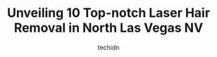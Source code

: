 ---
layout: ampstory
image: https://i0.wp.com/www.depkes.org/wp-content/uploads/2023/06/laser-hair-removal-0-in-north-las-vegas-nv-1685864349.png?resize=640,853
author: techidn
featured: false
description: Discover the impressive array of Laser Hair Removal options in North Las Vegas NV, where you can find 10 of the largest Laser Hair Removal establishments in the area. From renowned classics 
title: Unveiling 10 Top-notch Laser Hair Removal in North Las Vegas NV
cover:
   title: Unveiling 10 Top-notch Laser Hair Removal in North Las Vegas NV
   subtitle: Rickpate
   background: https://www.depkes.org/wp-content/uploads/2023/06/laser-hair-removal-0-in-north-las-vegas-nv-1685864349.png

pages: 
 - layout: thirds
   top: <h1>#1 Hello Sugar | Aliante - Brazilian Wax & Sugar Salon</h1>
   bottom: "<p>Absolutely love coming to see Michaela for my visits! She makes you feel so so comfortable and at ease as soon as you walk in the door - I love that during my me-time we </p>"
   background: https://www.depkes.org/wp-content/uploads/2023/06/laser-hair-removal-1-in-north-las-vegas-nv-1685864350.jpeg
   backgroundblur: true
 - layout: thirds
   top: <h1>#2 Simplicity Laser</h1>
   bottom: "<p>Been coming to this Summerlin location for some time now. Alissa, my favorite laser technician, is super efficient and great at what she does. She has a very engaging per</p>"
   background: https://www.depkes.org/wp-content/uploads/2023/06/laser-hair-removal-2-in-north-las-vegas-nv-1685864352.jpeg
   cta:
      link: https://www.depkes.org/blog/unveiling-10-top-notch-laser-hair-removal-in-north-las-vegas-nv/
      text: Unveiling 10 Top-notch Laser Hair Removal in North Las Vegas NV
 - layout: thirds
   top: <h1>#3 Spoiled Laser</h1>
   bottom: "<p>8665 W Flamingo Rd #109, Las Vegas, NV 89147, United States</p>"
   background: https://www.depkes.org/wp-content/uploads/2023/06/laser-hair-removal-3-in-north-las-vegas-nv-1685864353.jpeg
   cta:
      link: https://www.depkes.org/blog/unveiling-10-top-notch-laser-hair-removal-in-north-las-vegas-nv/
      text: Unveiling 10 Top-notch Laser Hair Removal in North Las Vegas NV
 - layout: thirds
   top: <h1>#4 LaserAway</h1>
   bottom: "<p>6551 Las Vegas Blvd S Ste R-144, Las Vegas, NV 89119, United States</p>"
   background: https://images.unsplash.com/photo-1509114397022-ed747cca3f65?ixlib=rb-4.0.3&ixid=MnwxMjA3fDB8MHxwaG90by1wYWdlfHx8fGVufDB8fHx8&auto=format&fit=crop&w=640&h=853&q=80
   cta:
      link: https://www.depkes.org/blog/unveiling-10-top-notch-laser-hair-removal-in-north-las-vegas-nv/
      text: Unveiling 10 Top-notch Laser Hair Removal in North Las Vegas NV
 - layout: thirds
   top: <h1>#5 L.A. Laser Hair Removal LV</h1>
   bottom: "<p>621 S Tonopah Dr, Las Vegas, NV 89106, United States</p>"
   background: https://images.unsplash.com/photo-1533735380053-eb8d0759b24a?ixlib=rb-4.0.3&ixid=MnwxMjA3fDB8MHxwaG90by1wYWdlfHx8fGVufDB8fHx8&auto=format&fit=crop&w=640&h=853&q=80
   cta:
      link: https://www.depkes.org/blog/unveiling-10-top-notch-laser-hair-removal-in-north-las-vegas-nv/
      text: Unveiling 10 Top-notch Laser Hair Removal in North Las Vegas NV
 - layout: thirds
   top: <h1>#6 Simplicity Laser</h1>
   bottom: "<p>7220 S Cimarron Rd #230, Las Vegas, NV 89113, United States</p>"
   background: https://images.unsplash.com/photo-1604871000636-074fa5117945?ixlib=rb-4.0.3&ixid=MnwxMjA3fDB8MHxwaG90by1wYWdlfHx8fGVufDB8fHx8&auto=format&fit=crop&w=640&h=853&q=80
   cta:
      link: https://www.depkes.org/blog/unveiling-10-top-notch-laser-hair-removal-in-north-las-vegas-nv/
      text: Unveiling 10 Top-notch Laser Hair Removal in North Las Vegas NV
 - layout: thirds
   top: <h1>#7 RAREV</h1>
   bottom: "<p>3900 W Charleston Blvd Ste 150, Las Vegas, NV 89102, United States</p>"
   background: https://images.unsplash.com/photo-1614648718611-0635f29016cb?ixlib=rb-4.0.3&ixid=MnwxMjA3fDB8MHxwaG90by1wYWdlfHx8fGVufDB8fHx8&auto=format&fit=crop&w=640&h=853&q=80
   cta:
      link: https://www.depkes.org/blog/unveiling-10-top-notch-laser-hair-removal-in-north-las-vegas-nv/
      text: Unveiling 10 Top-notch Laser Hair Removal in North Las Vegas NV
 - layout: thirds
   middle: Continue reading...
   background: https://images.unsplash.com/photo-1534312527009-56c7016453e6?ixlib=rb-4.0.3&ixid=MnwxMjA3fDB8MHxwaG90by1wYWdlfHx8fGVufDB8fHx8&auto=format&fit=crop&w=640&h=853&q=80
   cta:
      link: https://www.depkes.org/blog/unveiling-10-top-notch-laser-hair-removal-in-north-las-vegas-nv/
      text: Unveiling 10 Top-notch Laser Hair Removal in North Las Vegas NV
      
---